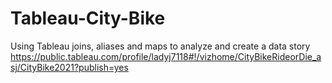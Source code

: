 # Tableau-City-Bike
Using Tableau joins, aliases and maps to analyze and create a data story
https://public.tableau.com/profile/ladyj7118#!/vizhome/CityBikeRideorDie_asj/CityBike2021?publish=yes

![]()

